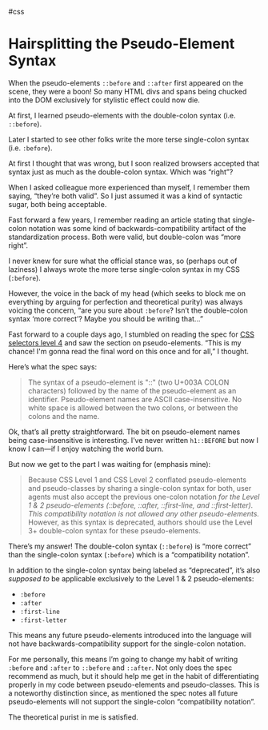 #css

# Hairsplitting the Pseudo-Element Syntax

When the pseudo-elements `::before` and `::after` first appeared on the scene, they were a boon! So many HTML divs and spans being chucked into the DOM exclusively for stylistic effect could now die. 

At first, I learned pseudo-elements with the double-colon syntax (i.e. `::before`).

Later I started to see other folks write the more terse single-colon syntax (i.e. `:before`).

At first I thought that was wrong, but I soon realized browsers accepted that syntax just as much as the double-colon syntax. Which was “right”?

When I asked colleague more experienced than myself, I remember them saying, “they’re both valid”. So I just assumed it was a kind of syntactic sugar, both being acceptable.

Fast forward a few years, I remember reading an article stating that single-colon notation was some kind of backwards-compatibility artifact of the standardization process. Both were valid, but double-colon was “more right”.

I never knew for sure what the official stance was, so (perhaps out of laziness) I always wrote the more terse single-colon syntax in my CSS (`:before`).

However, the voice in the back of my head (which seeks to block me on everything by arguing for perfection and theoretical purity) was always voicing the concern, “are you sure about `:before`? Isn’t the double-colon syntax ‘more correct’? Maybe you should be writing that…”

Fast forward to a couple days ago, I stumbled on reading the spec for [CSS selectors level 4](https://drafts.csswg.org/selectors-4/#pseudo-element-syntax) and saw the section on pseudo-elements. “This is my chance! I'm gonna read the final word on this once and for all,” I thought.

Here’s what the spec says:

> The syntax of a pseudo-element is "::" (two U+003A COLON characters) followed by the name of the pseudo-element as an identifier. Pseudo-element names are ASCII case-insensitive. No white space is allowed between the two colons, or between the colons and the name.

Ok, that’s all pretty straightforward. The bit on pseudo-element names being case-insensitive is interesting. I’ve never written `h1::BEFORE` but now I know I can—if I enjoy watching the world burn.

But now we get to the part I was waiting for (emphasis mine):

> Because CSS Level 1 and CSS Level 2 conflated pseudo-elements and pseudo-classes by sharing a single-colon syntax for both, user agents must also accept the previous one-colon notation _for the Level 1 & 2 pseudo-elements (::before, ::after, ::first-line, and ::first-letter). This compatibility notation is not allowed any other pseudo-elements._ However, as this syntax is deprecated, authors should use the Level 3+ double-colon syntax for these pseudo-elements.

There’s my answer! The double-colon syntax (`::before`) is “more correct” than the single-colon syntax (`:before`) which is a “compatibility notation”. 

In addition to the single-colon syntax being labeled as “deprecated”, it’s also _supposed to_ be applicable exclusively to the Level 1 & 2 pseudo-elements:

- `:before`
- `:after`
- `:first-line`
- `:first-letter`

This means any future pseudo-elements introduced into the language will not have backwards-compatibility support for the single-colon notation.

For me personally, this means I’m going to change my habit of writing `:before` and `:after` to `::before` and `::after`. Not only does the spec recommend as much, but it should help me get in the habit of differentiating properly in my code between pseudo-elements and pseudo-classes. This is a noteworthy distinction since, as mentioned the spec notes all future pseudo-elements will not support the single-colon “compatibility notation”.

The theoretical purist in me is satisfied.
